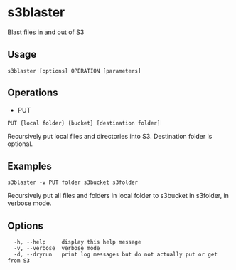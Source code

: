 # s3blaster

Blast files in and out of S3

## Usage

```shell
s3blaster [options] OPERATION [parameters]
```

## Operations

- PUT

```PUT {local folder} {bucket} [destination folder]```

Recursively put local files and directories into S3. Destination folder is optional.

## Examples

```shell
s3blaster -v PUT folder s3bucket s3folder
```

Recursively put all files and folders in local folder to s3bucket in s3folder, in verbose mode.

## Options
```
  -h, --help     display this help message
  -v, --verbose  verbose mode
  -d, --dryrun   print log messages but do not actually put or get from S3
```

